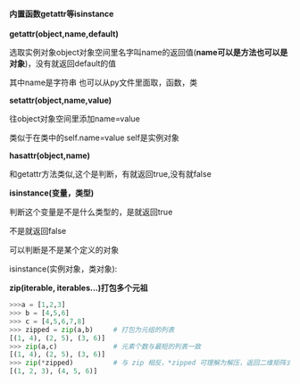 #### 内置函数getattr等isinstance



**getattr(object,name,default)**

选取实例对象object对象空间里名字叫name的返回值(**name可以是方法也可以是对象**)，没有就返回default的值

其中name是字符串 也可以从py文件里面取，函数，类



**setattr(object,name,value)**

往object对象空间里添加name=value

类似于在类中的self.name=value self是实例对象



**hasattr(object,name)**

和getattr方法类似,这个是判断，有就返回true,没有就false



**isinstance(变量，类型)**

判断这个变量是不是什么类型的，是就返回true

不是就返回false

可以判断是不是某个定义的对象

isinstance(实例对象，类对象):



**zip(iterable, iterables...)打包多个元祖**

```python
>>>a = [1,2,3]
>>> b = [4,5,6]
>>> c = [4,5,6,7,8]
>>> zipped = zip(a,b)     # 打包为元组的列表
[(1, 4), (2, 5), (3, 6)]
>>> zip(a,c)              # 元素个数与最短的列表一致
[(1, 4), (2, 5), (3, 6)]
>>> zip(*zipped)          # 与 zip 相反，*zipped 可理解为解压，返回二维矩阵式
[(1, 2, 3), (4, 5, 6)]
```



